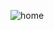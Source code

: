![home](https://github.com/amirrrra/News-App/assets/117866096/9f71175b-2f07-4cdc-8003-c0cf09826d2d)
